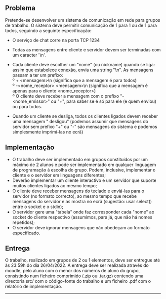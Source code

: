  
## Problema

Pretende-se desenvolver um sistema de comunicação em rede para grupos de trabalho. O sistema deve permitir comunicação de 1 para 1 ou de 1 para todos, seguindo a seguinte especificação:  

- O serviço de chat corre na porta TCP 1234  
-  Todas as mensagens entre cliente e servidor devem ser terminadas com um caracter '\n'.  
- Cada cliente deve escolher um "nome" (ou nickname) quando se liga:  
assim que estabelece conexão, envia uma string "<nome>\n".
As mensagens passam a ter um prefixo:    
º + \<mensagem>\n (significa que a mensagem é para todos)  
º -<nome_receptor> \<mensagem>\n (significa que a mensagem é apenas para o cliente <nome_receptor>)  
º O cliente deve receber a mensagem com o prefixo "-<nome_emissor>" ou "+", para saber se é só para ele (e quem enviou) ou para todos.  

- Quando um cliente se desliga, todos os clientes ligados devem receber uma mensagem "<nome> desligou" (podemos assumir que mensagens do servidor sem prefixo "+" ou "-" são mensagens do sistema e podemos simplesmente imprimi-las no ecrã)  

## Implementação

- O trabalho deve ser implementado em grupos constituídos por um máximo de 2 alunos e pode ser implementado em qualquer linguagem de programação à escolha do grupo. Podem, inclusive, implementar o cliente e o servidor em linguagens diferentes;
- Deverão implementar um cliente interactivo e um servidor que suporte muitos clientes ligados ao mesmo tempo;
- O cliente deve receber mensagens do teclado e enviá-las para o servidor (no formato correcto), ao mesmo tempo que recebe mensagens do servidor e as mostra no ecrã (sugestão: usar select() entre o socket e o stdin);
- O servidor gere uma "tabela" onde faz corresponder cada "nome" ao socket do cliente respectivo (assumimos, para já, que não há nomes repetidos);
- O servidor deve ignorar mensagens que não obedeçam ao formato especificado.

## Entrega

O trabalho, realizado em grupos de 2 ou 1 elementos, deve ser entregue até às 23:59h do dia 26/04/2022. A entrega deve ser realizada através do moodle, pelo aluno com o menor dos números de aluno do grupo, consistindo num ficheiro comprimido (.zip ou .tar.gz) contendo uma directoria src/ com o código-fonte do trabalho e um ficheiro .pdf com o relatório de implementação.


---
